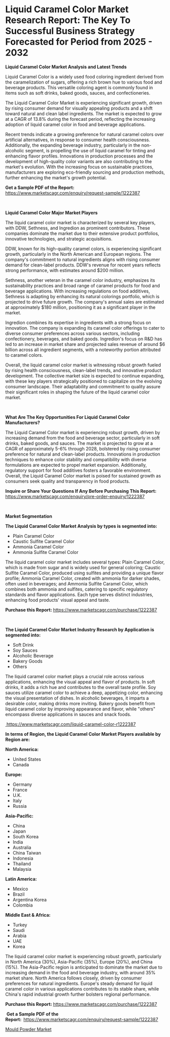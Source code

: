 <p><h1>Liquid Caramel Color Market Research Report: The Key To Successful Business Strategy Forecasted for Period from 2025 - 2032</h1></p><p><strong>Liquid Caramel Color Market Analysis and Latest Trends</strong></p>
<p><p>Liquid Caramel Color is a widely used food coloring ingredient derived from the caramelization of sugars, offering a rich brown hue to various food and beverage products. This versatile coloring agent is commonly found in items such as soft drinks, baked goods, sauces, and confectioneries. </p><p>The Liquid Caramel Color Market is experiencing significant growth, driven by rising consumer demand for visually appealing products and a shift toward natural and clean label ingredients. The market is expected to grow at a CAGR of 13.8% during the forecast period, reflecting the increasing adoption of liquid caramel color in food and beverage applications. </p><p>Recent trends indicate a growing preference for natural caramel colors over artificial alternatives, in response to consumer health consciousness. Additionally, the expanding beverage industry, particularly in the non-alcoholic segment, is propelling the use of liquid caramel for tinting and enhancing flavor profiles. Innovations in production processes and the development of high-quality color variants are also contributing to the market's evolution. With the increasing focus on sustainable practices, manufacturers are exploring eco-friendly sourcing and production methods, further enhancing the market's growth potential.</p></p>
<p><strong>Get a Sample PDF of the Report:&nbsp;</strong> <a href="https://www.marketscagr.com/enquiry/request-sample/1222387?utm_campaign=3529&utm_medium=2&utm_source=Github&utm_content=ia&utm_term=31032025&utm_id=liquid-caramel-color">https://www.marketscagr.com/enquiry/request-sample/1222387</a></p>
<p>&nbsp;</p>
<p><strong>Liquid Caramel Color Major Market Players</strong></p>
<p><p>The liquid caramel color market is characterized by several key players, with DDW, Sethness, and Ingredion as prominent contributors. These companies dominate the market due to their extensive product portfolios, innovative technologies, and strategic acquisitions.</p><p>DDW, known for its high-quality caramel colors, is experiencing significant growth, particularly in the North American and European regions. The company's commitment to natural ingredients aligns with rising consumer demand for clean-label products. DDW's revenue for recent years reflects strong performance, with estimates around $200 million.</p><p>Sethness, another veteran in the caramel color industry, emphasizes its sustainability practices and broad range of caramel products for food and beverage applications. With increasing regulations on food additives, Sethness is adapting by enhancing its natural colorings portfolio, which is projected to drive future growth. The company's annual sales are estimated at approximately $180 million, positioning it as a significant player in the market.</p><p>Ingredion combines its expertise in ingredients with a strong focus on innovation. The company is expanding its caramel color offerings to cater to diverse consumer preferences across various sectors, including confectionery, beverages, and baked goods. Ingredion's focus on R&D has led to an increase in market share and projected sales revenue of around $6 billion across all ingredient segments, with a noteworthy portion attributed to caramel colors.</p><p>Overall, the liquid caramel color market is witnessing robust growth fueled by rising health consciousness, clean-label trends, and innovative product development. The collective market size is expected to continue expanding, with these key players strategically positioned to capitalize on the evolving consumer landscape. Their adaptability and commitment to quality assure their significant roles in shaping the future of the liquid caramel color market.</p></p>
<p>&nbsp;</p>
<p><strong>What Are The Key Opportunities For Liquid Caramel Color Manufacturers?</strong></p>
<p><p>The Liquid Caramel Color market is experiencing robust growth, driven by increasing demand from the food and beverage sector, particularly in soft drinks, baked goods, and sauces. The market is projected to grow at a CAGR of approximately 5-6% through 2028, bolstered by rising consumer preference for natural and clean-label products. Innovations in production techniques to enhance color stability and compatibility with diverse formulations are expected to propel market expansion. Additionally, regulatory support for food additives fosters a favorable environment. Overall, the Liquid Caramel Color market is poised for sustained growth as consumers seek quality and transparency in food products.</p></p>
<p><strong>Inquire or Share Your Questions If Any Before Purchasing This Report:</strong> <a href="https://www.marketscagr.com/enquiry/pre-order-enquiry/1222387?utm_campaign=3529&utm_medium=2&utm_source=Github&utm_content=ia&utm_term=31032025&utm_id=liquid-caramel-color">https://www.marketscagr.com/enquiry/pre-order-enquiry/1222387</a></p>
<p>&nbsp;</p>
<p><strong>Market Segmentation</strong></p>
<p><strong>The Liquid Caramel Color Market Analysis by types is segmented into:</strong></p>
<p><ul><li>Plain Caramel Color</li><li>Caustic Sulfite Caramel Color</li><li>Ammonia Caramel Color</li><li>Ammonia Sulfite Caramel Color</li></ul></p>
<p><p>The liquid caramel color market includes several types: Plain Caramel Color, which is made from sugar and is widely used for general coloring; Caustic Sulfite Caramel Color, produced using sulfites and providing a unique flavor profile; Ammonia Caramel Color, created with ammonia for darker shades, often used in beverages; and Ammonia Sulfite Caramel Color, which combines both ammonia and sulfites, catering to specific regulatory standards and flavor applications. Each type serves distinct industries, enhancing food products' visual appeal and taste.</p></p>
<p><strong>Purchase this Report:&nbsp;</strong><a href="https://www.marketscagr.com/purchase/1222387?utm_campaign=3529&utm_medium=2&utm_source=Github&utm_content=ia&utm_term=31032025&utm_id=liquid-caramel-color">https://www.marketscagr.com/purchase/1222387</a></p>
<p>&nbsp;</p>
<p><strong>The Liquid Caramel Color Market Industry Research by Application is segmented into:</strong></p>
<p><ul><li>Soft Drink</li><li>Soy Sauces</li><li>Alcoholic Beverage</li><li>Bakery Goods</li><li>Others</li></ul></p>
<p><p>The liquid caramel color market plays a crucial role across various applications, enhancing the visual appeal and flavor of products. In soft drinks, it adds a rich hue and contributes to the overall taste profile. Soy sauces utilize caramel color to achieve a deep, appetizing color, enhancing the visual presentation of dishes. In alcoholic beverages, it imparts a desirable color, making drinks more inviting. Bakery goods benefit from liquid caramel color by improving appearance and flavor, while "others" encompass diverse applications in sauces and snack foods.</p></p>
<p><a href="https://www.marketscagr.com/liquid-caramel-color-r1222387?utm_campaign=3529&utm_medium=2&utm_source=Github&utm_content=ia&utm_term=31032025&utm_id=liquid-caramel-color">&nbsp;https://www.marketscagr.com/liquid-caramel-color-r1222387</a></p>
<p><strong>In terms of Region, the Liquid Caramel Color Market Players available by Region are:</strong></p>
<p>
    <p> <strong> North America: </strong>
        <ul>
            <li>United States</li>
            <li>Canada</li>
        </ul>
        </p> 
    <p> <strong> Europe: </strong>
        <ul>
            <li>Germany</li>
            <li>France</li>
            <li>U.K.</li>
            <li>Italy</li>
            <li>Russia</li>
        </ul>
        </p> 
    <p> <strong> Asia-Pacific: </strong>
        <ul>
            <li>China</li>
            <li>Japan</li>
            <li>South Korea</li>
            <li>India</li>
            <li>Australia</li>
            <li>China Taiwan</li>
            <li>Indonesia</li>
            <li>Thailand</li>
            <li>Malaysia</li>
        </ul>
        </p> 
    <p> <strong> Latin America: </strong>
        <ul>
            <li>Mexico</li>
            <li>Brazil</li>
            <li>Argentina Korea</li>
            <li>Colombia</li>
        </ul>
        </p> 
    <p> <strong> Middle East & Africa: </strong>
        <ul>
            <li>Turkey</li>
            <li>Saudi</li>
            <li>Arabia</li>
            <li>UAE</li>
            <li>Korea</li>
        </ul>
    </p>
    </p>
<p><p>The liquid caramel color market is experiencing robust growth, particularly in North America (30%), Asia-Pacific (35%), Europe (20%), and China (15%). The Asia-Pacific region is anticipated to dominate the market due to increasing demand in the food and beverage industry, with around 35% market share. North America follows closely, driven by consumer preferences for natural ingredients. Europe's steady demand for liquid caramel color in various applications contributes to its stable share, while China's rapid industrial growth further bolsters regional performance.</p></p>
<p><strong>Purchase this Report: </strong><a href="https://www.marketscagr.com/purchase/1222387?utm_campaign=3529&utm_medium=2&utm_source=Github&utm_content=ia&utm_term=31032025&utm_id=liquid-caramel-color">https://www.marketscagr.com/purchase/1222387</a></p>
<p>&nbsp;<strong>Get a Sample PDF of the Report:&nbsp;&nbsp;</strong><a href="https://www.marketscagr.com/enquiry/request-sample/1222387?utm_campaign=3529&utm_medium=2&utm_source=Github&utm_content=ia&utm_term=31032025&utm_id=liquid-caramel-color">https://www.marketscagr.com/enquiry/request-sample/1222387</a></p>
<p><strong></strong></p>
<p><p><a href="https://github.com/castoriffic/Market-Research-Report-List-6/blob/main/mould-powder-market.md?utm_campaign=3529&utm_medium=2&utm_source=Github&utm_content=ia&utm_term=31032025&utm_id=liquid-caramel-color">Mould Powder Market</a></p></p>